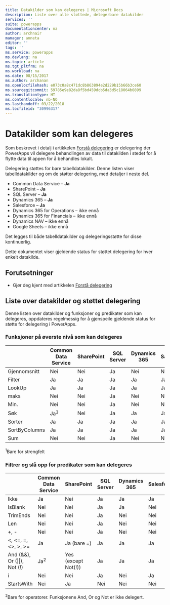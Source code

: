 ```yaml
---
title: Datakilder som kan delegeres | Microsoft Docs
description: Liste over alle støttede, delegerbare datakilder
services: ''
suite: powerapps
documentationcenter: na
author: archnair
manager: anneta
editor: ''
tags: ''
ms.service: powerapps
ms.devlang: na
ms.topic: article
ms.tgt_pltfrm: na
ms.workload: na
ms.date: 08/15/2017
ms.author: archanan
ms.openlocfilehash: e073c0a8c471dc8b863894e2d229b15b66b3ce60
ms.sourcegitcommit: 59785e9e82da8f5bd459dcb5da3d5c18064b0899
ms.translationtype: HT
ms.contentlocale: nb-NO
ms.lasthandoff: 03/22/2018
ms.locfileid: "30996317"
---
```

# <a name="delegable-data-sources"></a>Datakilder som kan delegeres
Som beskrevet i detalj i artikkelen [Forstå delegering](delegation-overview.md) er delegering der PowerApps vil delegere behandlingen av data til datakilden i stedet for å flytte data til appen for å behandles lokalt.

Delegering støttes for bare tabelldatakilder. Denne listen viser tabelldatakilder og om de støtter delegering, med detaljer i neste del.

* Common Data Service – **Ja**
* SharePoint – **Ja**
* SQL Server – **Ja**
* Dynamics 365 – **Ja**
* Salesforce – **Ja**
* Dynamics 365 for Operations – ikke ennå
* Dynamics 365 for Financials – ikke ennå
* Dynamics NAV – ikke ennå
* Google Sheets – ikke ennå

Det legges til både tabelldatakilder og delegeringsstøtte for disse kontinuerlig.

Dette dokumentet viser gjeldende status for støttet delegering for hver enkelt datakilde.

## <a name="prerequisites"></a>Forutsetninger

* Gjør deg kjent med artikkelen [Forstå delegering](delegation-overview.md)

## <a name="list-of-data-sources-and-supported-delegation"></a>Liste over datakilder og støttet delegering
Denne listen over datakilder og funksjoner og predikater som kan delegeres, oppdateres regelmessig for å gjenspeile gjeldende status for støtte for delegering i PowerApps.

### <a name="top-level-delegable-functions"></a>Funksjoner på øverste nivå som kan delegeres
| &nbsp; | Common Data Service | SharePoint | SQL Server | Dynamics 365 | Salesforce |
| --- | --- | --- | --- | --- | --- |
| Gjennomsnitt |Nei |Nei |Ja |Nei |Nei |
| Filter |Ja |Ja |Ja |Ja |Ja |
| LookUp |Ja |Ja |Ja |Ja |Ja |
| maks |Nei |Nei |Ja |Nei |Nei |
| Min. |Nei |Nei |Ja |Nei |Nei |
| Søk |Ja<sup>1</sup> |Nei |Ja |Ja |Ja |
| Sorter |Ja |Ja |Ja |Ja |Ja |
| SortByColumns |Ja |Ja |Ja |Ja |Ja |
| Sum |Nei |Nei |Ja |Nei |Nei |

<sup>1</sup>Bare for strengfelt

### <a name="filter-and-lookup-delegable-predicates"></a>Filtrer og slå opp for predikater som kan delegeres
| &nbsp; | Common Data Service | SharePoint | SQL Server | Dynamics 365 | Salesforce |
| --- | --- | --- | --- | --- | --- |
| Ikke |Ja |Nei |Ja |Ja |Ja |
| IsBlank |Nei |Nei |Ja |Ja |Nei |
| TrimEnds |Nei |Nei |Ja |Nei |Nei |
| Len |Nei |Nei |Ja |Nei |Nei |
| +, - |Nei |Nei |Ja |Nei |Nei |
| <, <=, =, <>, >, >= |Ja |Ja (bare =) |Ja |Ja |Ja |
| And (&&), Or (&#124;&#124;), Not (!) |Ja<sup>2</sup> |Yes (except Not(!)) |Ja |Ja |Ja |
| i |Nei |Nei |Ja |Nei |Ja |
| StartsWith |Nei |Ja |Nei |Nei |Nei |

<sup>2</sup>Bare for operatorer. Funksjonene And, Or og Not er ikke delegert.
